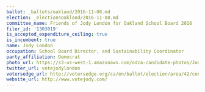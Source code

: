 ```yaml
---
ballot: _ballots/oakland/2016-11-08.md
election: _electionsoakland/2016-11-08.md
committee_name: Friends of Jody London for Oakland School Board 2016
filer_id: '1303019'
is_accepted_expenditure_ceiling: true
is_incumbent: true
name: Jody London
occupation: School Board Director, and Sustainability Coordinator
party_affiliation: Democrat
photo_url: https://s3-us-west-1.amazonaws.com/odca-candidate-photos/Jody-London2.jpg.png
twitter_url: votejodylondon
votersedge_url: http://votersedge.org/ca/en/ballot/election/area/42/contests/contest/13216/candidate/130693?&county=Alameda%20County&election_authority_id=1
website_url: http://www.votejody.com/
---
```

